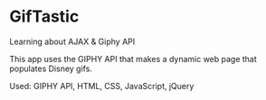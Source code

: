 # GifTastic
 Learning about AJAX & Giphy API
 
This app uses the GIPHY API that makes a dynamic web page that populates Disney gifs. 

Used: GIPHY API, HTML, CSS, JavaScript, jQuery

